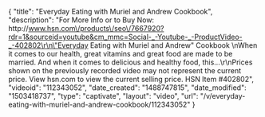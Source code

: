 {
    "title": "Everyday Eating with Muriel and Andrew Cookbook",
    "description": "For More Info or to Buy Now: http:\/\/www.hsn.com\/products\/seo\/7667920?rdr=1&sourceid=youtube&cm_mmc=Social-_-Youtube-_-ProductVideo-_-402802\r\n\"Everyday Eating with Muriel and Andrew\" Cookbook \nWhen it comes to our health, great vitamins and great food are made to be married. And when it comes to delicious and healthy food, this...\r\nPrices shown on the previously recorded video may not represent the current price.  View hsn.com to view the current selling price. HSN Item #402802",
    "videoid": "112343052",
    "date_created": "1488747815",
    "date_modified": "1503418737",
    "type": "captivate",
    "layout": "video",
    "url": "\/v\/everyday-eating-with-muriel-and-andrew-cookbook\/112343052"
}